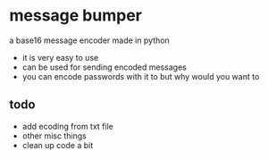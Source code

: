 # message bumper
a base16 message encoder made in python
- it is very easy to use
- can be used for sending encoded messages
- you can encode passwords with it to but why would you want to

## todo
- add ecoding from txt file
- other misc things
- clean up code a bit
